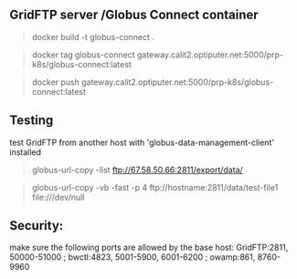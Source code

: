 ## GridFTP server /Globus Connect container

>docker build -t globus-connect .

>docker tag globus-connect gateway.calit2.optiputer.net:5000/prp-k8s/globus-connect:latest

>docker push gateway.calit2.optiputer.net:5000/prp-k8s/globus-connect:latest

## Testing
test GridFTP from another host with 'globus-data-management-client' installed
>globus-url-copy -list ftp://67.58.50.66:2811/export/data/

>globus-url-copy -vb -fast -p 4 ftp://hostname:2811/data/test-file1 file:///dev/null

## Security:
make sure the following ports are allowed by the base host:
GridFTP:2811, 50000-51000  ; bwctl:4823, 5001-5900, 6001-6200 ; owamp:861, 8760-9960